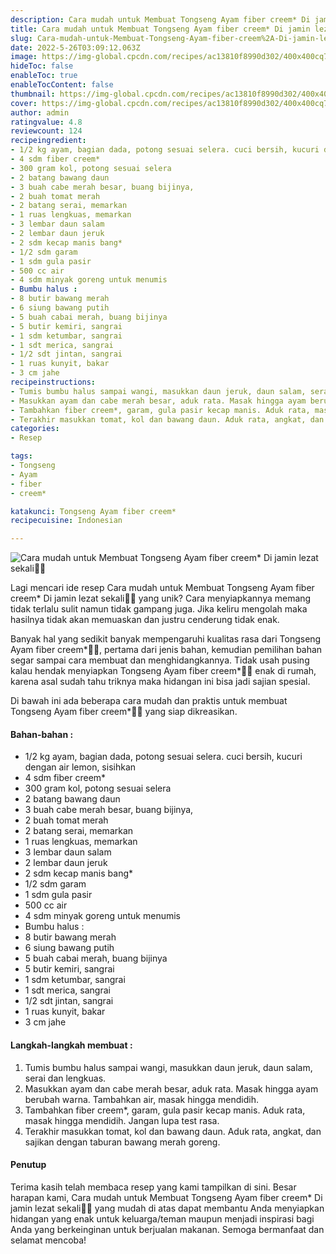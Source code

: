```yaml
---
description: Cara mudah untuk Membuat Tongseng Ayam fiber creem* Di jamin lezat sekali"
title: Cara mudah untuk Membuat Tongseng Ayam fiber creem* Di jamin lezat sekali
slug: Cara-mudah-untuk-Membuat-Tongseng-Ayam-fiber-creem%2A-Di-jamin-lezat-sekali
date: 2022-5-26T03:09:12.063Z
image: https://img-global.cpcdn.com/recipes/ac13810f8990d302/400x400cq70/photo.jpg
hideToc: false
enableToc: true
enableTocContent: false
thumbnail: https://img-global.cpcdn.com/recipes/ac13810f8990d302/400x400cq70/photo.jpg
cover: https://img-global.cpcdn.com/recipes/ac13810f8990d302/400x400cq70/photo.jpg
author: admin
ratingvalue: 4.8
reviewcount: 124
recipeingredient:
- 1/2 kg ayam, bagian dada, potong sesuai selera. cuci bersih, kucuri dengan air lemon, sisihkan
- 4 sdm fiber creem*
- 300 gram kol, potong sesuai selera
- 2 batang bawang daun
- 3 buah cabe merah besar, buang bijinya,
- 2 buah tomat merah
- 2 batang serai, memarkan
- 1 ruas lengkuas, memarkan
- 3 lembar daun salam
- 2 lembar daun jeruk
- 2 sdm kecap manis bang*
- 1/2 sdm garam
- 1 sdm gula pasir
- 500 cc air
- 4 sdm minyak goreng untuk menumis
- Bumbu halus :
- 8 butir bawang merah
- 6 siung bawang putih
- 5 buah cabai merah, buang bijinya
- 5 butir kemiri, sangrai
- 1 sdm ketumbar, sangrai
- 1 sdt merica, sangrai
- 1/2 sdt jintan, sangrai
- 1 ruas kunyit, bakar
- 3 cm jahe
recipeinstructions:
- Tumis bumbu halus sampai wangi, masukkan daun jeruk, daun salam, serai dan lengkuas.
- Masukkan ayam dan cabe merah besar, aduk rata. Masak hingga ayam berubah warna. Tambahkan air, masak hingga mendidih.
- Tambahkan fiber creem*, garam, gula pasir kecap manis. Aduk rata, masak hingga mendidih. Jangan lupa test rasa.
- Terakhir masukkan tomat, kol dan bawang daun. Aduk rata, angkat, dan sajikan dengan taburan bawang merah goreng.
categories:
- Resep

tags:
- Tongseng
- Ayam
- fiber
- creem*

katakunci: Tongseng Ayam fiber creem*
recipecuisine: Indonesian

---
```


![Cara mudah untuk Membuat Tongseng Ayam fiber creem* Di jamin lezat sekali👩‍🍳](https://img-global.cpcdn.com/recipes/ac13810f8990d302/400x400cq70/photo.jpg)

Lagi mencari ide resep Cara mudah untuk Membuat Tongseng Ayam fiber creem* Di jamin lezat sekali👩‍🍳 yang unik? Cara menyiapkannya memang tidak terlalu sulit namun tidak gampang juga. Jika keliru mengolah maka hasilnya tidak akan memuaskan dan justru cenderung tidak enak.

Banyak hal yang sedikit banyak mempengaruhi kualitas rasa dari Tongseng Ayam fiber creem*👩‍🍳, pertama dari jenis bahan, kemudian pemilihan bahan segar sampai cara membuat dan menghidangkannya. Tidak usah pusing kalau hendak menyiapkan Tongseng Ayam fiber creem*👩‍🍳 enak di rumah, karena asal sudah tahu triknya maka hidangan ini bisa jadi sajian spesial.

Di bawah ini ada beberapa cara mudah dan praktis untuk membuat Tongseng Ayam fiber creem*👩‍🍳 yang siap dikreasikan.

<!--inarticleads1-->

#### Bahan-bahan :

- 1/2 kg ayam, bagian dada, potong sesuai selera. cuci bersih, kucuri dengan air lemon, sisihkan
- 4 sdm fiber creem*
- 300 gram kol, potong sesuai selera
- 2 batang bawang daun
- 3 buah cabe merah besar, buang bijinya,
- 2 buah tomat merah
- 2 batang serai, memarkan
- 1 ruas lengkuas, memarkan
- 3 lembar daun salam
- 2 lembar daun jeruk
- 2 sdm kecap manis bang*
- 1/2 sdm garam
- 1 sdm gula pasir
- 500 cc air
- 4 sdm minyak goreng untuk menumis
- Bumbu halus :
- 8 butir bawang merah
- 6 siung bawang putih
- 5 buah cabai merah, buang bijinya
- 5 butir kemiri, sangrai
- 1 sdm ketumbar, sangrai
- 1 sdt merica, sangrai
- 1/2 sdt jintan, sangrai
- 1 ruas kunyit, bakar
- 3 cm jahe

<!--inarticleads2-->

#### Langkah-langkah membuat :

1. Tumis bumbu halus sampai wangi, masukkan daun jeruk, daun salam, serai dan lengkuas.
1. Masukkan ayam dan cabe merah besar, aduk rata. Masak hingga ayam berubah warna. Tambahkan air, masak hingga mendidih.
1. Tambahkan fiber creem*, garam, gula pasir kecap manis. Aduk rata, masak hingga mendidih. Jangan lupa test rasa.
1. Terakhir masukkan tomat, kol dan bawang daun. Aduk rata, angkat, dan sajikan dengan taburan bawang merah goreng.

#### Penutup

Terima kasih telah membaca resep yang kami tampilkan di sini. Besar harapan kami, Cara mudah untuk Membuat Tongseng Ayam fiber creem* Di jamin lezat sekali👩‍🍳 yang mudah di atas dapat membantu Anda menyiapkan hidangan yang enak untuk keluarga/teman maupun menjadi inspirasi bagi Anda yang berkeinginan untuk berjualan makanan. Semoga bermanfaat dan selamat mencoba!